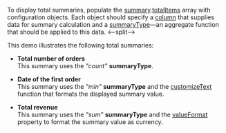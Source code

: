 To display total summaries, populate the [summary](/Documentation/ApiReference/UI_Components/dxDataGrid/Configuration/summary/).[totalItems](/Documentation/ApiReference/UI_Components/dxDataGrid/Configuration/summary/totalItems/) array with configuration objects. Each object should specify a [column](/Documentation/ApiReference/UI_Components/dxDataGrid/Configuration/summary/totalItems/#column) that supplies data for summary calculation and a [summaryType](/Documentation/ApiReference/UI_Components/dxDataGrid/Configuration/summary/totalItems/#summaryType)&mdash;an aggregate function that should be applied to this data.
<--split-->

This demo illustrates the following total summaries:

- **Total number of orders**             
This summary uses the *"count"* **summaryType**.

- **Date of the first order**              
This summary uses the *"min"* **summaryType** and the [customizeText](/Documentation/ApiReference/UI_Components/dxDataGrid/Configuration/summary/totalItems/#customizeText) function that formats the displayed summary value.
   
- **Total revenue**        
This summary uses the *"sum"* **summaryType** and the [valueFormat](/Documentation/ApiReference/UI_Components/dxDataGrid/Configuration/summary/totalItems/#valueFormat) property to format the summary value as currency.
